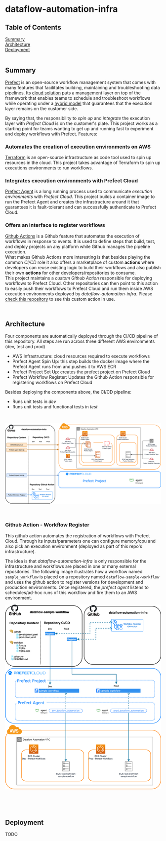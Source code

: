 # dataflow-automation-infra 


## Table of Contents  
[Summary](#summary)  
[Architecture](#architecture)  
[Deployment](#deployment)  
<a name="summary"/>
<br>

## Summary

[Prefect](https://www.prefect.io/) is an open-source workflow management system that comes with many features that facilitates building, maintaining and troubleshooting data pipelines. Its [cloud solution](https://www.prefect.io/cloud/) puts a management layer on top of the framework that enables teams to schedule and troubleshoot workflows while operating under a [hybrid model](https://medium.com/the-prefect-blog/the-prefect-hybrid-model-1b70c7fd296) that guarantees that the execution layer remains on the customer side.

By saying that, the responsibility to *spin up* and *integrate* the execution layer with *Prefect Cloud* is on the customer's plate. This project works as a starting point for teams wanting to get up and running fast to experiment and deploy workflows with Prefect. Features:

### Automates the creation of execution environments on AWS
[Terraform](https://www.terraform.io/) is an open-source infrastructure as code tool used to spin up resources in the cloud. This project takes advantage of Terraform to spin up executions environments to run workflows.
<br>

### Integrates execution environments with Prefect Cloud
[Prefect Agent](https://docs.prefect.io/orchestration/agents/overview.html) is a long running process used to communicate *execution environments* with *Prefect Cloud*. This project builds a container image to run the Prefect Agent and creates the infrastructure around it that guarantees it is fault-tolerant and can successfully authenticate to Prefect Cloud.
<br>

### Offers an interface to register workflows
[Github Actions](https://github.com/features/actions) is a Github feature that automates the execution of workflows in response to events. It is used to define steps that build, test, and deploy projects on any platform while Github manages the pipeline execution. 
<br>
What makes Github Actions more interesting is that besides playing the common *CI/CD* role it also offers a marketplace of custom **actions** where developers can reuse existing logic to build their workflows and also publish their own **actions** for other developers/repositories to consume. 
<br>
This project maintains a *custom Github Action* responsible for deploying workflows to Prefect Cloud. Other repositories can then point to this action to easily push their workflows to Prefect Cloud and run them inside AWS execution environments deployed by *dataflow-automation-infra*. Please [check this repository](https://github.com/maikelpenz/dataflow-sample-workflow) to see this custom action in use.

&nbsp;<a name="architecture"/>
## Architecture

Four components are automatically deployed through the CI/CD pipeline of this repository. All steps are run across three different AWS environments (dev, test and prod)

* AWS Infrastructure: cloud resources required to execute workflows
* Prefect Agent Spin Up: this step builds the docker image where the Prefect Agent runs from and pushes it to AWS ECR
* Prefect Project Set Up: creates the prefect project on Prefect Cloud
* Prefect Workflow Register: Updates the Github Action responsible for registering workflows on Prefect Cloud

Besides deploying the components above, the CI/CD pipeline:

- Runs unit tests in *dev*
- Runs unit tests and functional tests in *test*
<br>

![FullView](images/full_view.png)

<br>

### Github Action - Workflow Register

This github action automates the registration of workflows with Prefect Cloud. Through its inputs/parameters one can configure memory/cpu and also pick an execution environment (deployed as part of this repo's infrastructure). 

The idea is that *dataflow-automation-infra* is only responsible for the infrastructure and workflows are placed in one or many external repositories. The following image illustrates how a workflow named `sample_workflow` is placed on a repository named `dataflow-sample-workflow` and uses the github action to register versions for development and production environments. Once registered, the *prefect agent* listens to schedules/ad-hoc runs of this workflow and fire them to an AWS environment.

![DeploymentProcess](images/deployment_process.png)

<br>

&nbsp;<a name="deployment"/>
## Deployment
TODO